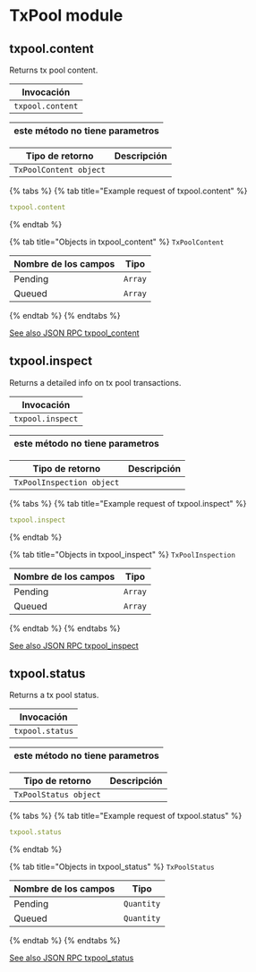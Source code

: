 # TxPool module

## txpool.content

Returns tx pool content.

| Invocación       |
| ---------------- |
| `txpool.content` |

| este método no tiene parametros |
| ------------------------------- |

| Tipo de retorno        | Descripción |
| ---------------------- | ----------- |
| `TxPoolContent object` |             |

{% tabs %}
{% tab title="Example request of txpool.content" %}
```yaml
txpool.content
```
{% endtab %}

{% tab title="Objects in txpool_content" %}
`TxPoolContent`

| Nombre de los campos | Tipo    |
| -------------------- | ------- |
| Pending              | `Array` |
| Queued               | `Array` |
{% endtab %}
{% endtabs %}

[See also JSON RPC txpool\_content](https://docs.nethermind.io/nethermind/ethereum-client/json-rpc/txpool#txpool\_content)

## txpool.inspect

Returns a detailed info on tx pool transactions.

| Invocación       |
| ---------------- |
| `txpool.inspect` |

| este método no tiene parametros |
| ------------------------------- |

| Tipo de retorno           | Descripción |
| ------------------------- | ----------- |
| `TxPoolInspection object` |             |

{% tabs %}
{% tab title="Example request of txpool.inspect" %}
```yaml
txpool.inspect
```
{% endtab %}

{% tab title="Objects in txpool_inspect" %}
`TxPoolInspection`

| Nombre de los campos | Tipo    |
| -------------------- | ------- |
| Pending              | `Array` |
| Queued               | `Array` |
{% endtab %}
{% endtabs %}

[See also JSON RPC txpool\_inspect](https://docs.nethermind.io/nethermind/ethereum-client/json-rpc/txpool#txpool\_inspect)

## txpool.status

Returns a tx pool status.

| Invocación      |
| --------------- |
| `txpool.status` |

| este método no tiene parametros |
| ------------------------------- |

| Tipo de retorno       | Descripción |
| --------------------- | ----------- |
| `TxPoolStatus object` |             |

{% tabs %}
{% tab title="Example request of txpool.status" %}
```yaml
txpool.status
```
{% endtab %}

{% tab title="Objects in txpool_status" %}
`TxPoolStatus`

| Nombre de los campos | Tipo       |
| -------------------- | ---------- |
| Pending              | `Quantity` |
| Queued               | `Quantity` |
{% endtab %}
{% endtabs %}

[See also JSON RPC txpool\_status](https://docs.nethermind.io/nethermind/ethereum-client/json-rpc/txpool#txpool\_status)

